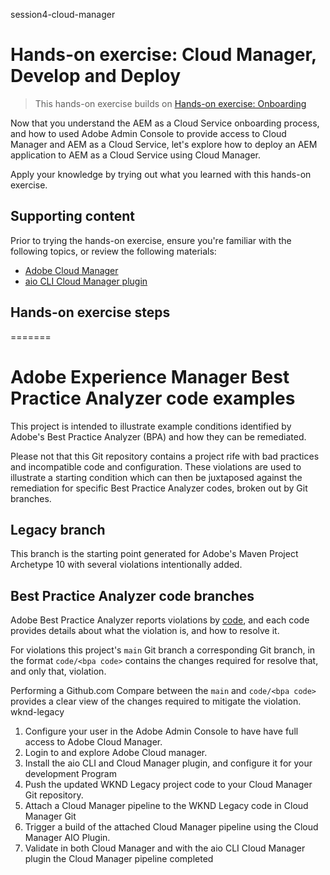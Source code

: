 session4-cloud-manager
# Hands-on exercise: Cloud Manager, Develop and Deploy

> This hands-on exercise builds on [Hands-on exercise: Onboarding](https://github.com/adobe/aem-cloud-engineering-video-series-exercises/tree/session3-onboarding)

Now that you understand the AEM as a Cloud Service onboarding process, and how to used Adobe Admin Console to provide access to Cloud Manager and AEM as a Cloud Service, let's explore how to deploy an AEM application to AEM as a Cloud Service using Cloud Manager.

Apply your knowledge by trying out what you learned with this hands-on exercise.

## Supporting content 

Prior to trying the hands-on exercise, ensure you're familiar with the following topics, or review the following materials:

+ [Adobe Cloud Manager](https://experienceleague.adobe.com/docs/experience-manager-learn/cloud-service/migration/moving-to-aem-as-a-cloud-service/cloud-manager.html?lang=en)
+ [aio CLI Cloud Manager plugin](https://github.com/adobe/aem-enablement/tree/master/AEMAsACloudService/11_CloudManager_AIO)

## Hands-on exercise steps
=======
# Adobe Experience Manager Best Practice Analyzer code examples

This project is intended to illustrate example conditions identified by Adobe's Best Practice Analyzer (BPA) and how they can be remediated.

Please not that this Git repository contains a project rife with bad practices and incompatible code and configuration. These violations are used to illustrate a starting condition which can then be juxtaposed against the remediation for specific Best Practice Analyzer codes, broken out by Git branches.

## Legacy branch 

This branch is the starting point generated for Adobe's Maven Project Archetype 10 with several violations intentionally added.

## Best Practice Analyzer code branches

Adobe Best Practice Analyzer reports violations by [code](https://experienceleague.adobe.com/docs/experience-manager-pattern-detection/table-of-contents/aso.html), and each code provides details about what the violation is, and how to resolve it.

For violations this project's `main` Git branch a corresponding Git branch, in the format `code/<bpa code>` contains the changes required for resolve that, and only that, violation.

Performing a Github.com Compare between the `main` and `code/<bpa code>` provides a clear view of the changes required to mitigate the violation.
wknd-legacy

1. Configure your user in the Adobe Admin Console to have have full access to Adobe Cloud Manager.
1. Login to and explore Adobe Cloud manager.
1. Install the aio CLI and Cloud Manager plugin, and configure it for your development Program
1. Push the updated WKND Legacy project code to your Cloud Manager Git repository.
1. Attach a Cloud Manager pipeline to the WKND Legacy code in Cloud Manager Git
1. Trigger a build of the attached Cloud Manager pipeline using the Cloud Manager AIO Plugin. 
1. Validate in both Cloud Manager and with the aio CLI Cloud Manager plugin the Cloud Manager pipeline completed
